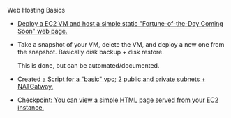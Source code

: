 Web Hosting Basics

* [Deploy a EC2 VM and host a simple static "Fortune-of-the-Day Coming Soon" web page.](https://github.com/Andrews-repo/AWS-Project/blob/master/Basic%20Web%20Host/Webserver-ENI.yml)

* Take a snapshot of your VM, delete the VM, and deploy a new one from the snapshot. Basically disk backup + disk restore.
  
  This is done, but can be automated/documented.
  
*  [Created a Script for a "basic" vpc; 2 public and private subnets + NATGatway.](https://github.com/Andrews-repo/AWS-Project/blob/master/Basic%20Web%20Host/basicvpc.yml)
  
* [Checkpoint: You can view a simple HTML page served from your EC2 instance.](https://github.com/Andrews-repo/AWS-Project/blob/master/Basic%20Web%20Host/Webserver-ENI.yml)
  
 
